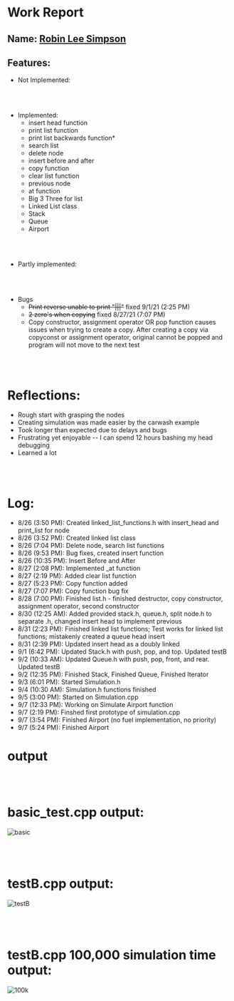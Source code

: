 
# Work Report

## Name: <ins> Robin Lee Simpson </ins>

## Features:

- Not Implemented:

<br><br>

- Implemented:
  - insert head function
  - print list function
  - print list backwards function*
  - search list
  - delete node
  - insert before and after
  - copy function
  - clear list function
  - previous node
  - at function
  - Big 3 Three for list
  - Linked List class
  - Stack
  - Queue
  - Airport


<br><br>

- Partly implemented:


<br><br>

- Bugs
  - ~~Print reverse unable to print "|||"~~ fixed 9/1/21 (2:25 PM)
  - ~~2 zero's when copying~~ fixed 8/27/21 (7:07 PM)
  - Copy constructor, assignment operator OR pop function causes issues when trying to create a copy. After creating a copy via copyconst or assignment operator, original cannot be popped and program will not move to the next test

<br><br>

# Reflections:

- Rough start with grasping the nodes
- Creating simulation was made easier by the carwash example
- Took longer than expected due to delays and bugs
- Frustrating yet enjoyable -- I can spend 12 hours bashing my head debugging
- Learned a lot

<br><br>

# Log:
- 8/26 (3:50 PM): Created linked_list_functions.h with insert_head and print_list for node
- 8/26 (3:52 PM): Created linked list class
- 8/26 (7:04 PM): Delete node, search list functions
- 8/26 (9:53 PM): Bug fixes, created insert function
- 8/26 (10:35 PM): Insert Before and After
- 8/27 (2:08 PM): Implemented _at function
- 8/27 (2:19 PM): Added clear list function
- 8/27 (5:23 PM): Copy function added
- 8/27 (7:07 PM): Copy function bug fix
- 8/28 (7:00 PM): Finished list.h - finished destructor, copy constructor, assignment operator, second constructor
- 8/30 (12:25 AM): Added provided stack.h, queue.h, split node.h to separate .h, changed insert head to implement previous
- 8/31 (2:23 PM): Finished linked list functions; Test works for linked list functions; mistakenly created a queue head insert
- 8/31 (2:39 PM): Updated insert head as a doubly linked
- 9/1 (6:42 PM): Updated Stack.h with push, pop, and top. Updated testB
- 9/2 (10:33 AM): Updated Queue.h with push, pop, front, and rear. Updated testB
- 9/2 (12:35 PM): Finished Stack, Finished Queue, Finished Iterator
- 9/3 (6:01 PM): Started Simulation.h
- 9/4 (10:30 AM): Simulation.h functions finished
- 9/5 (3:00 PM): Started on Simulation.cpp
- 9/7 (12:33 PM): Working on Simulate Airport function
- 9/7 (2:19 PM): Finshed first prototype of simulation.cpp
- 9/7 (3:54 PM): Finished Airport (no fuel implementation, no priority)
- 9/7 (5:24 PM): Finished Airport

# **output**
<br/><br/>
# basic_test.cpp output:

![basic](https://i.imgur.com/ByDcXb3.png)
<br/><br/><br/><br/>
# testB.cpp output:

![testB](https://i.imgur.com/fAIciDJ.png)
<br/><br/><br/><br/>

# testB.cpp 100,000 simulation time output:
![100k](https://i.imgur.com/DRayivX.png)

